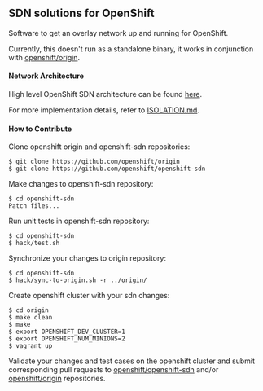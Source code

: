 ## SDN solutions for OpenShift

Software to get an overlay network up and running for OpenShift.

Currently, this doesn't run as a standalone binary, it works in conjunction with [openshift/origin](https://github.com/openshift/origin).

#### Network Architecture
High level OpenShift SDN architecture can be found [here](https://docs.openshift.org/latest/architecture/additional_concepts/sdn.html).

For more implementation details, refer to [ISOLATION.md](https://github.com/openshift/openshift-sdn/blob/master/ISOLATION.md).

#### How to Contribute
Clone openshift origin and openshift-sdn repositories:
	
	$ git clone https://github.com/openshift/origin
	$ git clone https://github.com/openshift/openshift-sdn

Make changes to openshift-sdn repository:
	
	$ cd openshift-sdn
	Patch files...
        
Run unit tests in openshift-sdn repository:

	$ cd openshift-sdn
	$ hack/test.sh

Synchronize your changes to origin repository:

	$ cd openshift-sdn
	$ hack/sync-to-origin.sh -r ../origin/

Create openshift cluster with your sdn changes:

	$ cd origin
	$ make clean
	$ make
	$ export OPENSHIFT_DEV_CLUSTER=1
	$ export OPENSHIFT_NUM_MINIONS=2
	$ vagrant up

Validate your changes and test cases on the openshift cluster and submit corresponding pull requests to [openshift/openshift-sdn](https://github.com/openshift/openshift-sdn) and/or [openshift/origin](https://github.com/openshift/origin) repositories.
